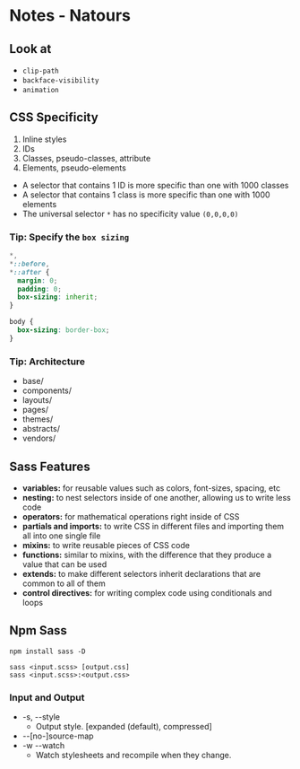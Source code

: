 # Notes - Natours

## Look at

- `clip-path`
- `backface-visibility`
- `animation`

## CSS Specificity

1) Inline styles
2) IDs
3) Classes, pseudo-classes, attribute
4) Elements, pseudo-elements

- A selector that contains 1 ID is more specific than one with 1000 classes
- A selector that contains 1 class is more specific than one with 1000 elements
- The universal selector `*` has no specificity value `(0,0,0,0)`

### Tip: Specify the `box sizing`

```css
*,
*::before,
*::after {
  margin: 0;
  padding: 0;
  box-sizing: inherit;
}

body {
  box-sizing: border-box;
}

```

### Tip: Architecture

- base/
- components/
- layouts/
- pages/
- themes/
- abstracts/
- vendors/

## Sass Features

- **variables:** for reusable values such as colors, font-sizes, spacing, etc
- **nesting:** to nest selectors inside of one another, allowing us to write less code
- **operators:** for mathematical operations right inside of CSS
- **partials and imports:** to write CSS in different files and importing them all into one single file
- **mixins:** to write reusable pieces of CSS code
- **functions:** similar to mixins, with the difference that they produce a value that can be used
- **extends:** to make different selectors inherit declarations that are common to all of them
- **control directives:** for writing complex code using conditionals and loops

## Npm Sass
```shell
npm install sass -D
```

```shell
sass <input.scss> [output.css]
sass <input.scss>:<output.css>
```

### Input and Output
- -s, --style
  - Output style. [expanded (default), compressed]
- --[no-]source-map
- -w --watch
  - Watch stylesheets and recompile when they change.

